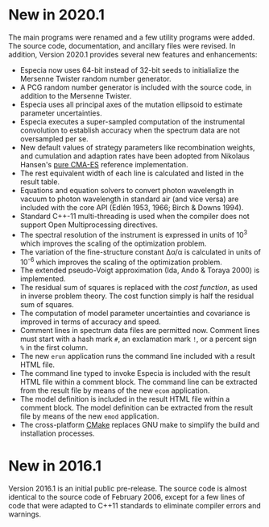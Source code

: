 # New in 2020.1

The main programs were renamed and a few utility programs were added.
The source code, documentation, and ancillary files were revised.
In addition, Version 2020.1 provides several new features and enhancements:

* Especia now uses 64-bit instead of 32-bit seeds to initialialize the Mersenne
Twister random number generator.
* A PCG random number generator is included with the source code, in addition
to the Mersenne Twister.
* Especia uses all principal axes of the mutation ellipsoid to estimate parameter
uncertainties.
* Especia executes a super-sampled computation of the instrumental convolution
to establish accuracy when the spectrum data are not oversampled per se.
* New default values of strategy parameters like recombination weights,
and cumulation and adaption rates have been adopted from Nikolaus
Hansen's [pure CMA-ES](http://cma.gforge.inria.fr/purecmaes.m) reference
implementation.
* The rest equivalent width of each line is calculated and listed in the
result table.
* Equations and equation solvers to convert photon wavelength in vacuum
to photon wavelength in standard air (and vice versa) are included with
the core API (Edlén 1953, 1966; Birch & Downs 1994).
* Standard C++-11 multi-threading is used when the compiler does
not support Open Multiprocessing directives.
* The spectral resolution of the instrument is expressed in units of
10<sup>3</sup> which improves the scaling of the optimization problem.
* The variation of the fine-structure constant Δα/α is calculated in
units of 10<sup>-6</sup> which improves the scaling of the optimization
problem.
* The extended pseudo-Voigt approximation (Ida, Ando & Toraya 2000) is 
implemented.
* The residual sum of squares is replaced with the *cost function*,
as used in inverse problem theory. The cost function simply is half the
residual sum of squares.
* The computation of model parameter uncertainties and covariance is
improved in terms of accuracy and speed.
* Comment lines in spectrum data files are permitted now. Comment lines
must start with a hash mark `#`, an exclamation mark `!`, or a percent
sign `%` in the first column.
* The new `erun` application runs the command line included with a result
HTML file.
* The command line typed to invoke Especia is included with the result HTML
file within a comment block. The command line can be extracted from the
result file by means of the new `ecom` application.
* The model definition is included in the result HTML file within a comment
block. The model definition can be extracted from the result file by means
of the new `emod` application.
* The cross-platform [CMake](https://cmake.org) replaces GNU make to simplify
the build and installation processes.

# New in 2016.1

Version 2016.1 is an initial public pre-release. The source code is almost
identical to the source code of February 2006, except for a few lines of code
that were adapted to C++11 standards to eliminate compiler errors and warnings.
